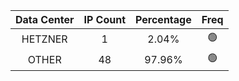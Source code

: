 | Data Center | IP Count | Percentage | Freq |
|:------------:|:--------:|:-----------:|:-----:|
| HETZNER | 1 | 2.04% | 🟢 |
| OTHER | 48 | 97.96% | 🟢 |